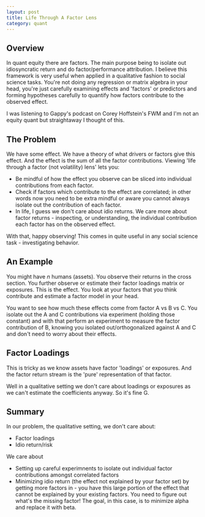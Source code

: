 ```yaml
---
layout: post
title: Life Through A Factor Lens
category: quant
---
```


## Overview

In quant equity there are factors. The main purpose being to isolate out idiosyncratic return and do factor/performance attribution. I believe this framework is very useful when applied in a qualitative fashion to social science tasks. You're not doing any regression or matrix algebra in your head, you're just carefully examining effects and 'factors' or predictors and forming hypotheses carefully to quantify how factors contribute to the observed effect.

I was listening to Gappy's podcast on Corey Hoffstein's FWM and I'm not an equity quant but straightaway I thought of this.

## The Problem

We have some effect. We have a theory of what drivers or factors give this effect. And the effect is the sum of all the factor contributions. Viewing 'life through a factor (not volatility) lens' lets you:

* Be mindful of how the effect you observe can be sliced into individual contributions from each factor. 
* Check if factors which contribute to the effect are correlated; in other words now you need to be extra mindful or aware you cannot always isolate out the contribution of each factor.
* In life, I guess we don't care about idio returns. We care more about factor returns - inspecting, or understanding, the individual contribution each factor has on the observed effect.

With that, happy observing! This comes in quite useful in any social science task - investigating behavior.

## An Example

You might have $n$ humans (assets). You observe their returns in the cross section. You further observe or estimate their factor loadings matrix or exposures. This is the effect. You look at your factors that you think contribute and estimate a factor model in your head.

You want to see how much these effects come from factor A vs B vs C. You isolate out the A and C contributions via experiment (holding those constant) and with that perform an experiment to measure the factor contribution of B, knowing you isolated out/orthogonalized against A and C and don't need to worry about their effects.

## Factor Loadings

This is tricky as we know assets have factor 'loadings' or exposures. And the factor return stream is the 'pure' representation of that factor.

Well in a qualitative setting we don't care about loadings or exposures as we can't estimate the coefficients anyway. So it's fine G.

## Summary

In our problem, the qualitative setting, we don't care about:

* Factor loadings
* Idio return/risk

We care about

* Setting up careful experimnents to isolate out individual factor contributions amongst correlated factors
* Minimizing idio return (the effect not explained by your factor set) by getting more factors in - you have this large portion of the effect that cannot be explained by your existing factors. You need to figure out what's the missing factor! The goal, in this case, is to minimize alpha and replace it with beta.